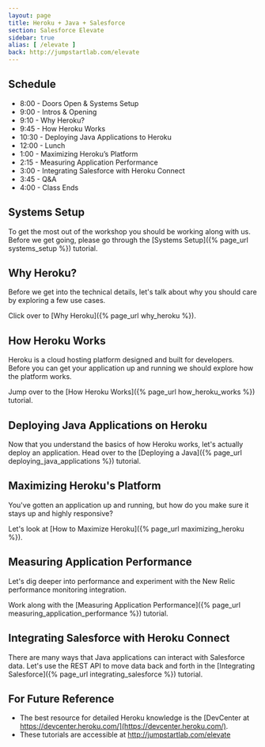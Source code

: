 ```yaml
---
layout: page
title: Heroku + Java + Salesforce
section: Salesforce Elevate
sidebar: true
alias: [ /elevate ]
back: http://jumpstartlab.com/elevate
---
```


## Schedule

* 8:00 - Doors Open & Systems Setup
* 9:00 - Intros & Opening
* 9:10 - Why Heroku?
* 9:45 - How Heroku Works
* 10:30 - Deploying Java Applications to Heroku
* 12:00 - Lunch
* 1:00 - Maximizing Heroku’s Platform
* 2:15 - Measuring Application Performance
* 3:00 - Integrating Salesforce with Heroku Connect
* 3:45 - Q&A
* 4:00 - Class Ends

## Systems Setup

To get the most out of the workshop you should be working along with us. Before we get going, please go through the [Systems Setup]({% page_url systems_setup %}) tutorial.

## Why Heroku?

Before we get into the technical details, let's talk about why you should care by exploring a few use cases.

Click over to [Why Heroku]({% page_url why_heroku %}).

## How Heroku Works

Heroku is a cloud hosting platform designed and built for developers. Before you can get your application up and running we should explore how the platform works.

Jump over to the [How Heroku Works]({% page_url how_heroku_works %}) tutorial.

## Deploying Java Applications on Heroku

Now that you understand the basics of how Heroku works, let's actually deploy an application. Head over to the [Deploying a Java]({% page_url deploying_java_applications %}) tutorial.

## Maximizing Heroku's Platform

You've gotten an application up and running, but how do you make sure it stays up and highly responsive?

Let's look at [How to Maximize Heroku]({% page_url maximizing_heroku %}).

## Measuring Application Performance

Let's dig deeper into performance and experiment with the New Relic performance monitoring integration.

Work along with the [Measuring Application Performance]({% page_url measuring_application_performance %}) tutorial.

## Integrating Salesforce with Heroku Connect

There are many ways that Java applications can interact with Salesforce data. Let's use the REST API to move data back and forth in the [Integrating Salesforce]({% page_url integrating_salesforce %}) tutorial.

## For Future Reference

* The best resource for detailed Heroku knowledge is the [DevCenter at https://devcenter.heroku.com/](https://devcenter.heroku.com/).
* These tutorials are accessible at http://jumpstartlab.com/elevate
